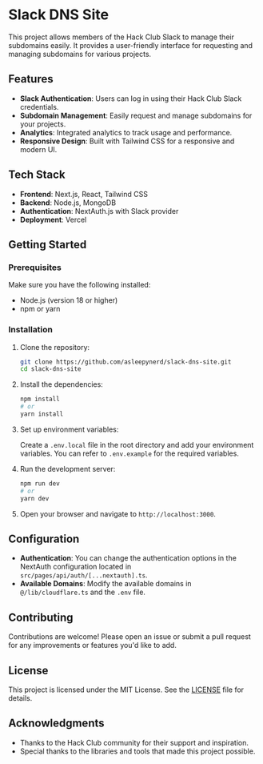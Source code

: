 # Slack DNS Site

This project allows members of the Hack Club Slack to manage their subdomains easily. It provides a user-friendly interface for requesting and managing subdomains for various projects.

## Features

- **Slack Authentication**: Users can log in using their Hack Club Slack credentials.
- **Subdomain Management**: Easily request and manage subdomains for your projects.
- **Analytics**: Integrated analytics to track usage and performance.
- **Responsive Design**: Built with Tailwind CSS for a responsive and modern UI.

## Tech Stack

- **Frontend**: Next.js, React, Tailwind CSS
- **Backend**: Node.js, MongoDB
- **Authentication**: NextAuth.js with Slack provider
- **Deployment**: Vercel

## Getting Started

### Prerequisites

Make sure you have the following installed:

- Node.js (version 18 or higher)
- npm or yarn

### Installation

1. Clone the repository:

   ```bash
   git clone https://github.com/asleepynerd/slack-dns-site.git
   cd slack-dns-site
   ```

2. Install the dependencies:

   ```bash
   npm install
   # or
   yarn install
   ```

3. Set up environment variables:

   Create a `.env.local` file in the root directory and add your environment variables. You can refer to `.env.example` for the required variables.

4. Run the development server:

   ```bash
   npm run dev
   # or
   yarn dev
   ```

5. Open your browser and navigate to `http://localhost:3000`.

## Configuration

- **Authentication**: You can change the authentication options in the NextAuth configuration located in `src/pages/api/auth/[...nextauth].ts`.
- **Available Domains**: Modify the available domains in `@/lib/cloudflare.ts` and the `.env` file.

## Contributing

Contributions are welcome! Please open an issue or submit a pull request for any improvements or features you'd like to add.

## License

This project is licensed under the MIT License. See the [LICENSE](LICENSE) file for details.

## Acknowledgments

- Thanks to the Hack Club community for their support and inspiration.
- Special thanks to the libraries and tools that made this project possible.
